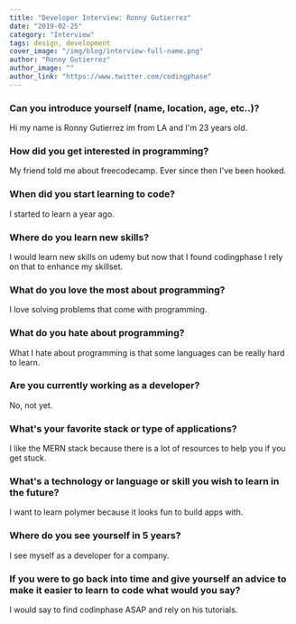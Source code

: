 ```yaml
---
title: "Developer Interview: Ronny Gutierrez"
date: "2019-02-25"
category: "Interview"
tags: design, development
cover_image: "/img/blog/interview-full-name.png"
author: "Ronny Gutierrez"
author_image: ""
author_link: "https://www.twitter.com/codingphase"
---
```


### Can you introduce yourself (name, location, age, etc..)?

Hi my name is Ronny Gutierrez im from LA and I'm 23 years old.

### How did you get interested in programming?

My friend told me about freecodecamp. Ever since then I've been hooked.

### When did you start learning to code?

I started to learn a year ago.

### Where do you learn new skills?

I would learn new skills on udemy but now that I found codingphase I rely on that to enhance my skillset.

### What do you love the most about programming?

I love solving problems that come with programming.

### What do you hate about programming?

What I hate about programming is that some languages can be really hard to learn.

### Are you currently working as a developer?

No, not yet.

### What's your favorite stack or type of applications?

I like the MERN stack because there is a lot of resources to help you if you get stuck.

### What's a technology or language or skill you wish to learn in the future?

I want to learn polymer because it looks fun to build apps with.

### Where do you see yourself in 5 years?

I see myself as a developer for a company.

### If you were to go back into time and give yourself an advice to make it easier to learn to code what would you say?

I would say to find codinphase ASAP and rely on his tutorials.
